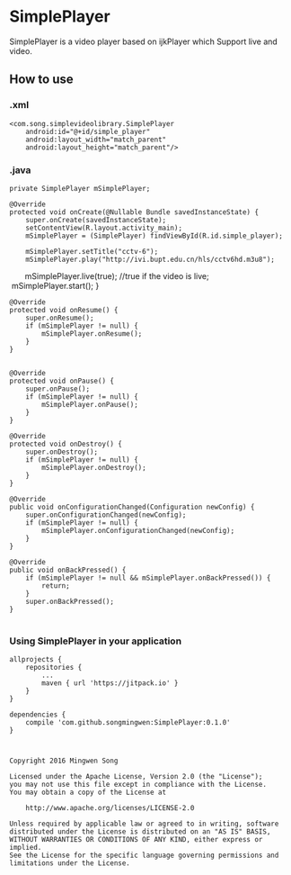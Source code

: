 # SimplePlayer

SimplePlayer is a video player based on ijkPlayer which Support live and video.

## How to use
### .xml
    
    <com.song.simplevideolibrary.SimplePlayer
        android:id="@+id/simple_player"
        android:layout_width="match_parent"
        android:layout_height="match_parent"/>

### .java
  
    private SimplePlayer mSimplePlayer;

    @Override
    protected void onCreate(@Nullable Bundle savedInstanceState) {
        super.onCreate(savedInstanceState);
        setContentView(R.layout.activity_main);
        mSimplePlayer = (SimplePlayer) findViewById(R.id.simple_player);

        mSimplePlayer.setTitle("cctv-6");
        mSimplePlayer.play("http://ivi.bupt.edu.cn/hls/cctv6hd.m3u8");
        mSimplePlayer.live(true); //true if the video is live;
        mSimplePlayer.start();
    }

    @Override
    protected void onResume() {
        super.onResume();
        if (mSimplePlayer != null) {
            mSimplePlayer.onResume();
        }
    }


    @Override
    protected void onPause() {
        super.onPause();
        if (mSimplePlayer != null) {
            mSimplePlayer.onPause();
        }
    }

    @Override
    protected void onDestroy() {
        super.onDestroy();
        if (mSimplePlayer != null) {
            mSimplePlayer.onDestroy();
        }
    }

    @Override
    public void onConfigurationChanged(Configuration newConfig) {
        super.onConfigurationChanged(newConfig);
        if (mSimplePlayer != null) {
            mSimplePlayer.onConfigurationChanged(newConfig);
        }
    }

    @Override
    public void onBackPressed() {
        if (mSimplePlayer != null && mSimplePlayer.onBackPressed()) {
            return;
        }
        super.onBackPressed();
    }
#
### Using SimplePlayer in your application

	allprojects {
		repositories {
			...
			maven { url 'https://jitpack.io' }
		}
	}
  
  	dependencies {
		compile 'com.github.songmingwen:SimplePlayer:0.1.0'
	}
  
# 
    Copyright 2016 Mingwen Song

    Licensed under the Apache License, Version 2.0 (the "License");
    you may not use this file except in compliance with the License.
    You may obtain a copy of the License at

        http://www.apache.org/licenses/LICENSE-2.0

    Unless required by applicable law or agreed to in writing, software
    distributed under the License is distributed on an "AS IS" BASIS,
    WITHOUT WARRANTIES OR CONDITIONS OF ANY KIND, either express or implied.
    See the License for the specific language governing permissions and
    limitations under the License.
